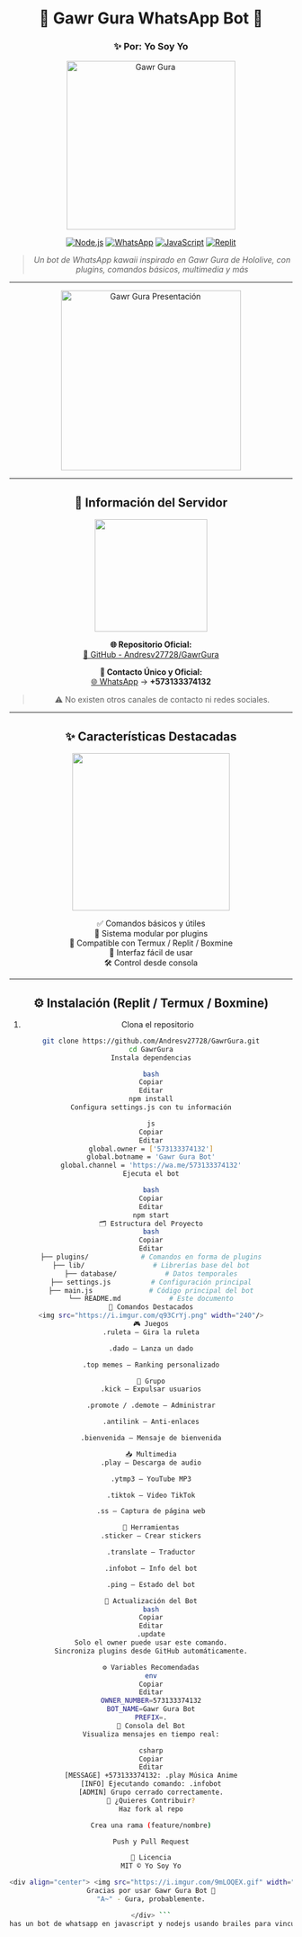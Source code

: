 <div align="center">

# 🦈 Gawr Gura WhatsApp Bot 🌊  
### ✨ Por: Yo Soy Yo

<img src="https://i.imgur.com/VYBYeUJ.gif" alt="Gawr Gura" width="300"/>

[![Node.js](https://img.shields.io/badge/Node.js-18+-green.svg?style=for-the-badge&logo=node.js)](https://nodejs.org/)
[![WhatsApp](https://img.shields.io/badge/WhatsApp-Bot-green.svg?style=for-the-badge&logo=whatsapp)](https://wa.me/573133374132)
[![JavaScript](https://img.shields.io/badge/JavaScript-ES6+-yellow.svg?style=for-the-badge&logo=javascript)](https://javascript.info/)
[![Replit](https://img.shields.io/badge/Replit-Ready-orange.svg?style=for-the-badge&logo=replit)](https://replit.com/)

> *Un bot de WhatsApp kawaii inspirado en Gawr Gura de Hololive, con plugins, comandos básicos, multimedia y más*

---

<img src="https://i.imgur.com/hVvX4ZZ.png" width="320" alt="Gawr Gura Presentación"/>

---

## 🧷 Información del Servidor

<img src="https://i.imgur.com/xMD06Hg.png" width="200"/>

**🌐 Repositorio Oficial:**  
[🔗 GitHub - Andresv27728/GawrGura](https://github.com/Andresv27728/GawrGura.git)

**📱 Contacto Único y Oficial:**  
[🌐 WhatsApp](https://wa.me/573133374132) → **+573133374132**

> ⚠️ No existen otros canales de contacto ni redes sociales.

---

## ✨ Características Destacadas

<img src="https://i.imgur.com/ADvvBFk.png" width="280"/>

✅ Comandos básicos y útiles  
🧩 Sistema modular por plugins  
📲 Compatible con Termux / Replit / Boxmine  
💬 Interfaz fácil de usar  
🛠️ Control desde consola

---

## ⚙️ Instalación (Replit / Termux / Boxmine)

1. Clona el repositorio  
```bash
git clone https://github.com/Andresv27728/GawrGura.git
cd GawrGura
Instala dependencias

bash
Copiar
Editar
npm install
Configura settings.js con tu información

js
Copiar
Editar
global.owner = ['573133374132']
global.botname = 'Gawr Gura Bot'
global.channel = 'https://wa.me/573133374132'
Ejecuta el bot

bash
Copiar
Editar
npm start
🗂️ Estructura del Proyecto
bash
Copiar
Editar
├── plugins/             # Comandos en forma de plugins
├── lib/                 # Librerías base del bot
├── database/            # Datos temporales
├── settings.js          # Configuración principal
├── main.js              # Código principal del bot
└── README.md            # Este documento
🧠 Comandos Destacados
<img src="https://i.imgur.com/q93CrYj.png" width="240"/>
🎮 Juegos
.ruleta — Gira la ruleta

.dado — Lanza un dado

.top memes — Ranking personalizado

👥 Grupo
.kick — Expulsar usuarios

.promote / .demote — Administrar

.antilink — Anti-enlaces

.bienvenida — Mensaje de bienvenida

📥 Multimedia
.play — Descarga de audio

.ytmp3 — YouTube MP3

.tiktok — Video TikTok

.ss — Captura de página web

💬 Herramientas
.sticker — Crear stickers

.translate — Traductor

.infobot — Info del bot

.ping — Estado del bot

🔁 Actualización del Bot
bash
Copiar
Editar
.update
Solo el owner puede usar este comando.
Sincroniza plugins desde GitHub automáticamente.

⚙️ Variables Recomendadas
env
Copiar
Editar
OWNER_NUMBER=573133374132
BOT_NAME=Gawr Gura Bot
PREFIX=.
💬 Consola del Bot
Visualiza mensajes en tiempo real:

csharp
Copiar
Editar
[MESSAGE] +573133374132: .play Música Anime
[INFO] Ejecutando comando: .infobot
[ADMIN] Grupo cerrado correctamente.
🤝 ¿Quieres Contribuir?
Haz fork al repo

Crea una rama (feature/nombre)

Push y Pull Request

📜 Licencia
MIT © Yo Soy Yo

<div align="center"> <img src="https://i.imgur.com/9mLOQEX.gif" width="180"/>
Gracias por usar Gawr Gura Bot 💙
"A~" - Gura, probablemente.

</div> ```
has un bot de whatsapp en javascript y nodejs usando brailes para vincularse que se use un sistema de plugins los cuales serán los comandos además que se pueda subir todo a github la instalarla en servidores como boxmine o termux o otras plataformas demás pon todas las instrrucciones de uso en el readme además pon 100 comandos variados pon coamndos de administracion de grupos descarga las cuales usaran apis publicas y gratuitas comandos de juegos y muchos mas además en el setings se defina el numero del owner el cuale es el dueño del bot también el nombre del bot y el canal del bot además que tenga un sistema de subbots unos públicos los cuales solo tendrán comandos mínimos y básicos como 2 de descarga muy pocos de administración de grupos menos juegos y eso y para ser premium el owner se lo tiene que otorgar con un comando que sea algo como esto vip numero de telefono y el tiempo que será vip además que se envie una notificación al faltar 1 día sin ser vip que use brailes para la coneccion y que hagas un colado que sea update y este en los 2 auque solo lo pueda usar el owner los comandos de administración de grupo que solo se puedan usar en los grupos crea comandos de ping infobot estado y todo lo necesario adelas que en la consola se vean los mensajes del bot crea opciones de activar o descativar comandos como las bienvenidas o el antilink además que los comandos de leo bots free y los de los bots premium estén en carpetas totalmente separados inspírate en gatabot
